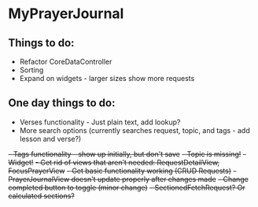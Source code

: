 #  MyPrayerJournal

## Things to do:
- Refactor CoreDataController
- Sorting
- Expand on widgets - larger sizes show more requests

## One day things to do:
- Verses functionality - Just plain text, add lookup?
- More search options (currently searches request, topic, and tags - add lesson and verse?)

~~- Tags functionality - show up initially, but don't save~~
~~- Topic is missing!~~
~~- Widget!~~
~~- Get rid of views that aren't needed: RequestDetailView, FocusPrayerView~~
~~- Get basic functionality working (CRUD Requests)~~
~~- PrayerJournalView doesn't update properly after changes made~~
~~- Change completed button to toggle (minor change)~~
~~- SectionedFetchRequest? Or calculated sections?~~
